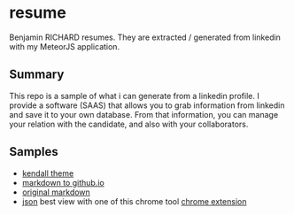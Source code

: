 # resume
Benjamin RICHARD resumes. They are extracted / generated from linkedin with my MeteorJS application.

## Summary
This repo is a sample of what i can generate from a linkedin profile. I provide a software (SAAS) that 
allows you to grab information from linkedin and save it to your own database. From that information, you
can manage your relation with the candidate, and also with your collaborators.

## Samples
* [kendall theme](https://rebolon.github.io/resume/kendall.html)
* [markdown to github.io](https://rebolon.github.io/resume)
* [original markdown](https://rebolon.github.io/resume/resume.md)
* [json](https://rebolon.github.io/resume/resume.json) best view with one of this chrome tool [chrome extension](https://chrome.google.com/webstore/search/jsonview)

